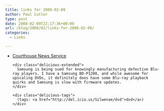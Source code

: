 ```yaml
---
title: links for 2008-02-09
author: Paul Cutler
type: post
date: 2008-02-09T22:17:36+00:00
url: /blog/2008/02/links-for-2008-02-09/
categories:
  - Links

---
```

<ul class="delicious">
  <li>
    <div class="delicious-link">
      <a href="http://www.courthousenews.com/2008/02/08/Samsung_Blu-Ray_Players_Called_Defective.htm">Courthouse News Service</a>
    </div>
    
    <div class="delicious-extended">
      Samsung is being sued for knowingly manufacturing defective Blu-ray players. I have a Samsung BD-P1200, and while awesome for upscaling DVDs, it definitely does have some Blu-ray playback quirks and Samsung is slow with firmware updates.
    </div>
    
    <div class="delicious-tags">
      (tags: <a href="http://del.icio.us/Silwenae/dvd">dvd</a>)
    </div>
  </li>
</ul>